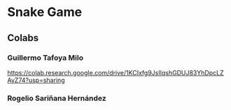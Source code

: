 # Snake Game
## Colabs
### Guillermo Tafoya Milo
https://colab.research.google.com/drive/1KCIxfg9JsIIqshGDUJ83YhDpcLZAyZ74?usp=sharing
### Rogelio Sariñana Hernández
